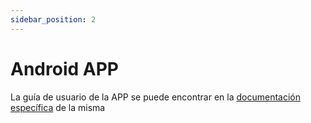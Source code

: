 ```yaml
---
sidebar_position: 2
---
```


# Android APP

La guía de usuario de la APP se puede encontrar en la [documentación específica](https://app.spotifiuby.com.ar/manual) de la misma
